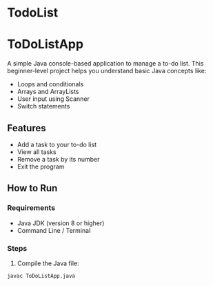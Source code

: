 # TodoList

# ToDoListApp

A simple Java console-based application to manage a to-do list. This beginner-level project helps you understand basic Java concepts like:

- Loops and conditionals
- Arrays and ArrayLists
- User input using Scanner
- Switch statements

## Features

- Add a task to your to-do list
- View all tasks
- Remove a task by its number
- Exit the program

## How to Run

### Requirements

- Java JDK (version 8 or higher)
- Command Line / Terminal

### Steps

1. Compile the Java file:

```bash
javac ToDoListApp.java
